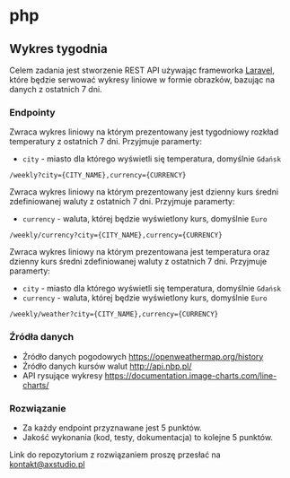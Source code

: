 # php

## Wykres tygodnia 

Celem zadania jest stworzenie REST API używając frameworka [Laravel](https://laravel.com/), które będzie serwować wykresy liniowe w formie obrazków, bazując na danych z ostatnich 7 dni.

### Endpointy

Zwraca wykres liniowy na którym prezentowany jest tygodniowy rozkład temperatury z ostatnich 7 dni.
Przyjmuje paramerty:
 - `city` - miasto dla którego wyświetli się temperatura, domyślnie `Gdańsk`
```
/weekly?city={CITY_NAME},currency={CURRENCY}
```

Zwraca wykres liniowy na którym prezentowany jest dzienny kurs średni zdefiniowanej waluty z ostatnich 7 dni.
Przyjmuje paramerty:
 - `currency` - waluta, której będzie wyświetlony kurs, domyślnie `Euro`
```
/weekly/currency?city={CITY_NAME},currency={CURRENCY}
```

Zwraca wykres liniowy na którym prezentowana jest temperatura oraz dzienny kurs średni zdefiniowanej waluty z ostatnich 7 dni.
Przyjmuje paramerty:
 - `city` - miasto dla którego wyświetli się temperatura, domyślnie `Gdańsk`
 - `currency` - waluta, której będzie wyświetlony kurs, domyślnie `Euro`
```
/weekly/weather?city={CITY_NAME},currency={CURRENCY}
```

### Źródła danych

- Źródło danych pogodowych https://openweathermap.org/history
- Źródło danych kursów walut http://api.nbp.pl/
- API rysujące wykresy https://documentation.image-charts.com/line-charts/

### Rozwiązanie

- Za każdy endpoint przyznawane jest 5 punktów.
- Jakość wykonania (kod, testy, dokumentacja) to kolejne 5 punktów.

Link do repozytorium z rozwiązaniem proszę przesłać na [kontakt@axstudio.pl](mailto:kontakt@axstudio.pl)


